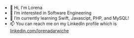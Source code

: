 - 👋 Hi, I'm Lorena 
- 👀 I’m interested in Software Engineering
- 🌱 I’m currently learning Swift, Javascipt, PHP, and MySQL!
- 📫 You can reach me on my LinkedIn profile which is [linkedin.com/lorenadarwiche](https://www.linkedin.com/in/lorenadarwiche/)

